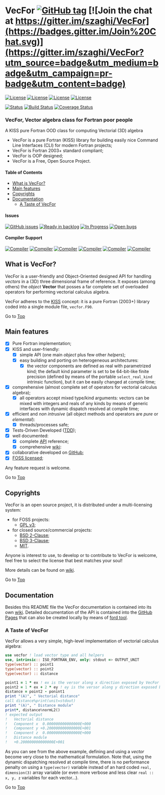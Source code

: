 <a name="top"></a>

# VecFor [![GitHub tag](https://img.shields.io/github/tag/szaghi/VecFor.svg)]() [![Join the chat at https://gitter.im/szaghi/VecFor](https://badges.gitter.im/Join%20Chat.svg)](https://gitter.im/szaghi/VecFor?utm_source=badge&utm_medium=badge&utm_campaign=pr-badge&utm_content=badge)

[![License](https://img.shields.io/badge/license-GNU%20GeneraL%20Public%20License%20v3,%20GPLv3-blue.svg)]()
[![License](https://img.shields.io/badge/license-BSD2-red.svg)]()
[![License](https://img.shields.io/badge/license-BSD3-red.svg)]()
[![License](https://img.shields.io/badge/license-MIT-red.svg)]()

[![Status](https://img.shields.io/badge/status-stable-brightgreen.svg)]()
[![Build Status](https://travis-ci.org/szaghi/VecFor.svg?branch=master)](https://travis-ci.org/szaghi/VecFor)
[![Coverage Status](https://img.shields.io/codecov/c/github/szaghi/VecFor.svg)](http://codecov.io/github/szaghi/VecFor?branch=master)

### VecFor, Vector algebra class for Fortran poor people

A KISS pure Fortran OOD class for computing Vectorial (3D) algebra

- VecFor is a pure Fortran (KISS) library for building easily nice Command Line Interfaces (CLI) for modern Fortran projects;
- VecFor is Fortran 2003+ standard compliant;
- VecFor is OOP designed;
- VecFor is a Free, Open Source Project.

#### Table of Contents

- [What is VecFor?](#what-is-vecfor)
- [Main features](#main-features)
- [Copyrights](#copyrights)
- [Documentation](#documentation)
  - [A Taste of VecFor](#a-taste-of-vecfor)

#### Issues

[![GitHub issues](https://img.shields.io/github/issues/szaghi/VecFor.svg)]()
[![Ready in backlog](https://badge.waffle.io/szaghi/VecFor.png?label=ready&title=Ready)](https://waffle.io/szaghi/VecFor)
[![In Progress](https://badge.waffle.io/szaghi/VecFor.png?label=in%20progress&title=In%20Progress)](https://waffle.io/szaghi/VecFor)
[![Open bugs](https://badge.waffle.io/szaghi/VecFor.png?label=bug&title=Open%20Bugs)](https://waffle.io/szaghi/VecFor)

#### Compiler Support

[![Compiler](https://img.shields.io/badge/GNU-v4.9.2+-brightgreen.svg)]()
[![Compiler](https://img.shields.io/badge/Intel-v12.x+-brightgreen.svg)]()
[![Compiler](https://img.shields.io/badge/IBM%20XL-not%20tested-yellow.svg)]()
[![Compiler](https://img.shields.io/badge/g95-not%20tested-yellow.svg)]()
[![Compiler](https://img.shields.io/badge/NAG-not%20tested-yellow.svg)]()
[![Compiler](https://img.shields.io/badge/PGI-not%20tested-yellow.svg)]()

## What is VecFor?

VecFor is a user-friendly and Object-Oriented designed API for handling *vectors* in a (3D) three dimensional frame of reference. It exposes (among others) the *object* **Vector** that posses a far complete set of overloaded operators for performing vectorial calculus algebra.

VecFor adheres to the [KISS](https://en.wikipedia.org/wiki/KISS_principle) concept: it is a pure Fortran (2003+) library coded into a single module file, `vecfor.F90`.

Go to [Top](#top)

## Main features

+ [x] Pure Fortran implementation;
+ [x] KISS and user-friendly:
    + [x] simple API (one main *object* plus few other *helpers*);
    + [x] easy building and porting on heterogeneous architectures:
        + [x] the vector components are defined as real with parametrized kind; the default kind parameter is set to be 64-bit-like finite precision (defined by means of the portable `select_real_kind` intrinsic function), but it can be easily changed at compile time;
+ [x] comprehensive (almost complete set of operators for vectorial calculus algebra);
    + [x] all operators accept mixed type/kind arguments: vectors can be mixed with integers and reals of any kinds by means of generic interfaces with dynamic dispatch resolved at compile time;
+ [x] efficient and *non intrusive* (all object methods and operators are *pure* or *elemental*):
    + [x] threads/processes safe;
+ [x] Tests-Driven Developed ([TDD](https://en.wikipedia.org/wiki/Test-driven_development));
+ [x] well documented:
    + [x] complete [API](http://szaghi.github.io/VecFor/index.html) reference;
    + [x] comprehensive [wiki](https://github.com/szaghi/VecFor/wiki):
+ [x] collaborative developed on [GitHub](https://github.com/szaghi/VecFor);
+ [x] [FOSS licensed](https://github.com/szaghi/VecFor/wiki/Copyrights);

Any feature request is welcome.

Go to [Top](#top)

## Copyrights

VecFor is an open source project, it is distributed under a multi-licensing system:

+ for FOSS projects:
  - [GPL v3](http://www.gnu.org/licenses/gpl-3.0.html);
+ for closed source/commercial projects:
  - [BSD 2-Clause](http://opensource.org/licenses/BSD-2-Clause);
  - [BSD 3-Clause](http://opensource.org/licenses/BSD-3-Clause);
  - [MIT](http://opensource.org/licenses/MIT).

Anyone is interest to use, to develop or to contribute to VecFor is welcome, feel free to select the license that best matches your soul!

More details can be found on [wiki](https://github.com/szaghi/VecFor/wiki/Copyrights).

Go to [Top](#top)

## Documentation

Besides this README file the VecFor documentation is contained into its own [wiki](https://github.com/szaghi/VecFor/wiki). Detailed documentation of the API is contained into the [GitHub Pages](http://szaghi.github.io/VecFor/index.html) that can also be created locally by means of [ford tool](https://github.com/cmacmackin/ford).

### A Taste of VecFor

VecFor allows a very simple, high-level implementation of vectorial calculus algebra:

```fortran
use vecfor ! load vector type and all helpers
use, intrinsic:: ISO_FORTRAN_ENV, only: stdout => OUTPUT_UNIT
type(vector) :: point1
type(vector) :: point2
type(vector) :: distance

point1 = 1 * ex ! ex is the versor along x direction exposed by VecFor
point2 = 1 * ex + 2 * ey ! ey is the versor along y direction exposed by VecFor
distance = point2 - ponint1
print "(A)", " Vectorial distance"
call distance%print(unit=stdout)
print "(A)", " Distance module"
print*, distance%normL2()
! expected output
!   Vectorial distance
!   Component x  0.000000000000000E+000
!   Component y +0.200000000000000E+001
!   Component z  0.000000000000000E+000
!   Distance module
!   +0.200000000000000E+001
```

As you can see from the above example, defining and using a *vector* become very close to the mathematical formulation. Note that, using the dynamic dispatching resolved at compile time, there is no performance penalty on using a `type(vector)` variable instead of an hard coded `real, dimension(3)` array variable (or even more verbose and less clear `real :: x, y, z` variables for each vector...).

Go to [Top](#top)
